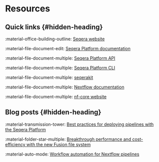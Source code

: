 # Resources 

## Quick links {#hidden-heading}

:material-office-building-outline: [Seqera website](https://seqera.io/about/)

:material-file-document-edit: [Seqera Platform documentation](https://docs.seqera.io/platform/)

:material-file-document-multiple: [Seqera Platform API](https://tower.nf/openapi/index.html)

:material-file-document-multiple: [Seqera Platform CLI](https://github.com/seqeralabs/tower-cli)

:material-file-document-multiple: [seqerakit](https://github.com/seqeralabs/seqera-kit)

:material-file-document-multiple: [Nextflow documentation](https://www.nextflow.io/docs/latest/)

:material-file-document-multiple: [nf-core website](https://nf-co.re/)

## Blog posts {#hidden-heading}

:material-transmission-tower: [Best practices for deploying pipelines with the Seqera Platform](https://seqera.io/blog/best-practices-for-deploying-pipelines-with-seqera-platform/)

:material-folder-star-multiple:  [Breakthrough performance and cost-efficiency with the new Fusion file system](https://seqera.io/blog/breakthrough-performance-and-cost-efficiency-with-the-new-fusion-file-system/)

:material-auto-mode: [Workflow automation for Nextflow pipelines](https://seqera.io/blog/workflow-automation/)
